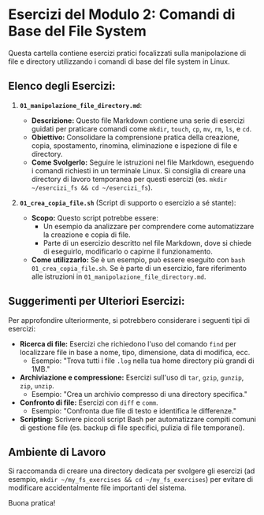 # Esercizi del Modulo 2: Comandi di Base del File System

Questa cartella contiene esercizi pratici focalizzati sulla manipolazione di file e directory utilizzando i comandi di base del file system in Linux.

## Elenco degli Esercizi:

1.  **`01_manipolazione_file_directory.md`**:
    *   **Descrizione:** Questo file Markdown contiene una serie di esercizi guidati per praticare comandi come `mkdir`, `touch`, `cp`, `mv`, `rm`, `ls`, e `cd`.
    *   **Obiettivo:** Consolidare la comprensione pratica della creazione, copia, spostamento, rinomina, eliminazione e ispezione di file e directory.
    *   **Come Svolgerlo:** Seguire le istruzioni nel file Markdown, eseguendo i comandi richiesti in un terminale Linux. Si consiglia di creare una directory di lavoro temporanea per questi esercizi (es. `mkdir ~/esercizi_fs && cd ~/esercizi_fs`).

2.  **`01_crea_copia_file.sh`** (Script di supporto o esercizio a sé stante):
    *   **Scopo:** Questo script potrebbe essere:
        *   Un esempio da analizzare per comprendere come automatizzare la creazione e copia di file.
        *   Parte di un esercizio descritto nel file Markdown, dove si chiede di eseguirlo, modificarlo o capirne il funzionamento.
    *   **Come utilizzarlo:** Se è un esempio, può essere eseguito con `bash 01_crea_copia_file.sh`. Se è parte di un esercizio, fare riferimento alle istruzioni in `01_manipolazione_file_directory.md`.

## Suggerimenti per Ulteriori Esercizi:

Per approfondire ulteriormente, si potrebbero considerare i seguenti tipi di esercizi:

*   **Ricerca di file:** Esercizi che richiedono l'uso del comando `find` per localizzare file in base a nome, tipo, dimensione, data di modifica, ecc.
    *   Esempio: "Trova tutti i file `.log` nella tua home directory più grandi di 1MB."
*   **Archiviazione e compressione:** Esercizi sull'uso di `tar`, `gzip`, `gunzip`, `zip`, `unzip`.
    *   Esempio: "Crea un archivio compresso di una directory specifica."
*   **Confronto di file:** Esercizi con `diff` e `comm`.
    *   Esempio: "Confronta due file di testo e identifica le differenze."
*   **Scripting:** Scrivere piccoli script Bash per automatizzare compiti comuni di gestione file (es. backup di file specifici, pulizia di file temporanei).

## Ambiente di Lavoro

Si raccomanda di creare una directory dedicata per svolgere gli esercizi (ad esempio, `mkdir ~/my_fs_exercises && cd ~/my_fs_exercises`) per evitare di modificare accidentalmente file importanti del sistema.

Buona pratica!
